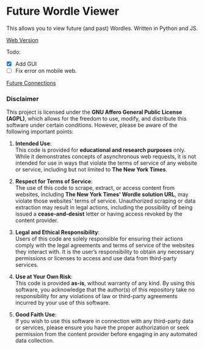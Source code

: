 # Future Wordle Viewer
This allows you to view future (and past) Wordles.
Written in Python and JS.

 [Web Version](https://slowpoke111.github.io/Future-Wordle/) 

Todo:
- [x] Add GUI
- [ ] Fix error on mobile web. 

[Future Connections](https://slowpoke111.github.io/Future-Connections/)

### Disclaimer

This project is licensed under the **GNU Affero General Public License (AGPL)**, which allows for the freedom to use, modify, and distribute this software under certain conditions. However, please be aware of the following important points:

1. **Intended Use**:  
   This code is provided for **educational and research purposes** only. While it demonstrates concepts of asynchronous web requests, it is not intended for use in ways that violate the terms of service of any website or service, including but not limited to **The New York Times**.

2. **Respect for Terms of Service**:  
   The use of this code to scrape, extract, or access content from websites, including **The New York Times' Wordle solution URL**, may violate those websites' terms of service. Unauthorized scraping or data extraction may result in legal actions, including the possibility of being issued a **cease-and-desist** letter or having access revoked by the content provider.

3. **Legal and Ethical Responsibility**:  
   Users of this code are solely responsible for ensuring their actions comply with the legal agreements and terms of service of the websites they interact with. It is the user’s responsibility to obtain any necessary permissions or licenses to access and use data from third-party services.

4. **Use at Your Own Risk**:  
   This code is provided **as-is**, without warranty of any kind. By using this software, you acknowledge that the author(s) of this repository take no responsibility for any violations of law or third-party agreements incurred by your use of this software.

5. **Good Faith Use**:  
   If you wish to use this software in connection with any third-party data or services, please ensure you have the proper authorization or seek permission from the content provider before engaging in any automated data collection.
